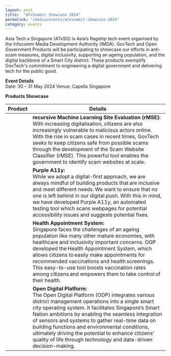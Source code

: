 ```yaml
---
layout: post
title:  "ATxSummit Showcase 2024"
permalink: "/media/events/atxsummit-showcase-2024"
category: events
---
```


Asia Tech x Singapore (ATxSG) is Asia’s flagship tech event organised by the Infocomm Media Development Authority (IMDA). GovTech and Open Government Products will be participating to showcase our efforts in anti-scam measures, digital inclusivity, supporting an ageing population, and the digital backbone of a Smart City district. These products exemplify GovTech's commitment to engineering a digital government and delivering tech for the public good. 

**Event Details**  
Date: 30 – 31 May 2024 
Venue: Capella Singapore

**Products Showcase**

| Product | Details |
|----------|---------------------------------------------------------------|
| <image>  | **recursive Machine Learning Site Evaluation (rMSE):** <br>With increasing digitalisation, citizens are also increasingly vulnerable to malicious actors online. With the rise in scam cases in recent times, GovTech seeks to keep citizens safe from possible scams through the development of the Scam Website Classifier (rMSE). This powerful tool enables the government to identify scam websites at scale. |
| <image>  | **Purple A11y:** <br>While we adopt a digital-first approach, we are always mindful of building products that are inclusive and meet different needs. We want to ensure that no one is left behind in our digital push. With this in mind, we have developed Purple A11y, an automated testing tool which scans webpages for potential accessibility issues and suggests potential fixes. |
| <image> | **Health Appointment System:** <br>Singapore faces the challenges of an ageing population like many other mature economies, with healthcare and inclusivity important concerns. OGP developed the Health Appointment System, which allows citizens to easily make appointments for recommended vaccinations and health screenings. This easy-to-use tool boosts vaccination rates among citizens and empowers them to take control of their health. |
| <image>  | **Open Digital Platform:** <br>The Open Digital Platform (ODP) integrates various district management operations into a single smart city operating system. It facilitates Singapore’s Smart Nation ambitions by enabling the seamless integration of sensors and systems to gather real-time data on building functions and environmental conditions, ultimately driving the potential to enhance citizens' quality of life through technology and data-driven decision-making. |



